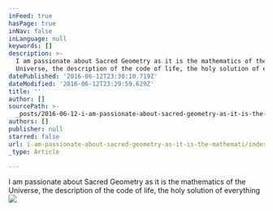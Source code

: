 ```yaml
---
inFeed: true
hasPage: true
inNav: false
inLanguage: null
keywords: []
description: >-
  I am passionate about Sacred Geometry as it is the mathematics of the
  Universe, the description of the code of life, the holy solution of everything
datePublished: '2016-06-12T23:30:10.719Z'
dateModified: '2016-06-12T23:29:59.629Z'
title: ''
author: []
sourcePath: >-
  _posts/2016-06-12-i-am-passionate-about-sacred-geometry-as-it-is-the-mathemati.md
authors: []
publisher: null
starred: false
url: i-am-passionate-about-sacred-geometry-as-it-is-the-mathemati/index.html
_type: Article

---
```

I am passionate about Sacred Geometry as it is the mathematics of the Universe, the description of the code of life, the holy solution of everything
![](https://the-grid-user-content.s3-us-west-2.amazonaws.com/2afba572-996f-4ecf-8e8b-c208e429efe3.jpg)
